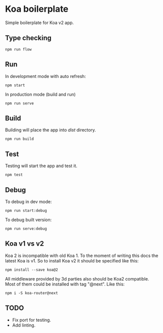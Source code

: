 Koa boilerplate
===============

Simple boilerplate for Koa v2 app.


Type checking
-------------

```
npm run flow
```

Run
---

In development mode with auto refresh:

```
npm start
```

In production mode (build and run)

```
npm run serve
```

Build
-----

Building will place the app into _dist_ directory.

```
npm run build
```

Test
----
Testing will start the app and test it.

```
npm test
```

Debug
-----

To debug in dev mode:
```
npm run start:debug
```

To debug built version:
```
npm run serve:debug
```

Koa v1 vs v2
------------

Koa 2 is incompatible with old Koa 1. To the moment of writing this docs the latest
Koa is v1. So to install Koa v2 it should be specified like this:

```
npm install --save koa@2
```

All middleware provided by 3d parties also should be Koa2 compatible. Most of them
could be installed with tag "@next". Like this:

```
npm i -S koa-router@next
```

TODO
----

- Fix port for testing.
- Add linting.
